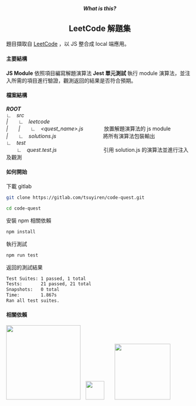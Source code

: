 <h5 align="center">What is this?</h5>
<h2 align="center">LeetCode 解題集</h2>

題目擷取自 <a href="https://leetcode.com/problemset/all/">LeetCode</a> ，以 JS 整合成 local 端應用。

#### **主要結構**

**JS Module**  依照項目編寫解題演算法
**Jest 單元測試** 執行 module 演算法，並注入所需的項目進行驗證，觀測返回的結果是否符合預期。

#### **檔案結構**

_**ROOT**_<br/>
  _∟&emsp;src_<br/>
    _|&emsp;&emsp;∟&emsp;leetcode_<br/>
      _|&emsp;&emsp;|&emsp;&emsp;∟&emsp;<quest_name>.js_&emsp;&emsp;&emsp;&emsp;放置解題演算法的 js module<br/>
    _|&emsp;&emsp;∟&emsp;solutions.js_&emsp;&emsp;&emsp;&emsp;&emsp;&emsp;&emsp;&emsp;&emsp;將所有演算法包裝輸出<br/>
  _∟&emsp;test_<br/>
    _&emsp;&emsp;∟&emsp;quest.test.js_&emsp;&emsp;&emsp;&emsp;&emsp;&emsp;&emsp;&emsp;&emsp;引用 solution.js 的演算法並進行注入及觀測<br/>

#### **如何開始**

下載 gitlab

```bash
git clone https://gitlab.com/tsuyiren/code-quest.git

cd code-quest
```

安裝 npm 相關依賴

```bash
npm install
```

執行測試

```bash
npm run test
```

返回的測試結果

```bash
Test Suites: 1 passed, 1 total
Tests:       21 passed, 21 total
Snapshots:   0 total
Time:        1.867s
Ran all test suites.
```

#### **相關依賴**
<a href="https://leetcode.com/problemset/all/"><img src="https://camo.githubusercontent.com/4d21a2a0f2bb751bba6bae08f56fbbb87e0b0460/68747470733a2f2f63646e2d696d616765732d312e6d656469756d2e636f6d2f6d61782f313336302f312a357164504c733478395475616276514a7775376975412e706e67" width="200" /></a>&emsp;<a href="https://jestjs.io/"><img src="https://camo.githubusercontent.com/b8606e6a237d8e7e7800067f0f739129da1fa6f8/687474703a2f2f7365656b6c6f676f2e636f6d2f696d616765732f4a2f6a6573742d6c6f676f2d463939303145424246372d7365656b6c6f676f2e636f6d2e706e67" width="50" /></a>&emsp;&emsp;<a href="https://eslint.org/"><img src="https://miro.medium.com/max/970/1*adPg-Z859DytSea5oLARGg.png" width="150" /></a>